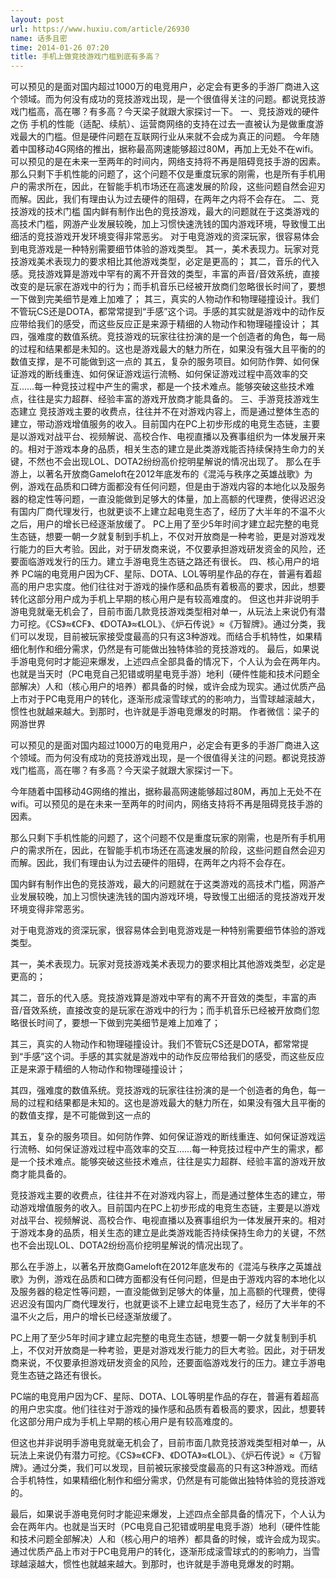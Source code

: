 ```yaml
---
layout: post
url: https://www.huxiu.com/article/26930
name: 话多且密
time: 2014-01-26 07:20
title: 手机上做竞技游戏门槛到底有多高？
---
```

可以预见的是面对国内超过1000万的电竞用户，必定会有更多的手游厂商进入这个领域。而为何没有成功的竞技游戏出现，是一个很值得关注的问题。都说竞技游戏门槛高，高在哪？有多高？今天梁子就跟大家探讨一下。 一、竞技游戏的硬件之伤 手机的性能（适配、续航）、运营商网络的支持在过去一直被认为是做重度游戏最大的门槛。但是硬件问题在互联网行业从来就不会成为真正的问题。 今年随着中国移动4G网络的推出，据称最高网速能够超过80M，再加上无处不在wifi。可以预见的是在未来一至两年的时间内，网络支持将不再是阻碍竞技手游的因素。 那么只剩下手机性能的问题了，这个问题不仅是重度玩家的刚需，也是所有手机用户的需求所在，因此，在智能手机市场还在高速发展的阶段，这些问题自然会迎刃而解。因此，我们有理由认为过去硬件的阻碍，在两年之内将不会存在。 二、竞技游戏的技术门槛 国内鲜有制作出色的竞技游戏，最大的问题就在于这类游戏的高技术门槛，网游产业发展较晚，加上习惯快速洗钱的国内游戏环境，导致慢工出细活的竞技游戏开发环境变得非常恶劣。 对于电竞游戏的资深玩家，很容易体会到电竞游戏是一种特别需要细节体验的游戏类型。 其一，美术表现力。玩家对竞技游戏美术表现力的要求相比其他游戏类型，必定是更高的； 其二，音乐的代入感。竞技游戏算是游戏中罕有的离不开音效的类型，丰富的声音/音效系统，直接改变的是玩家在游戏中的行为；而手机音乐已经被开放商们忽略很长时间了，要想一下做到完美细节是难上加难了； 其三，真实的人物动作和物理碰撞设计。我们不管玩CS还是DOTA，都常常提到“手感”这个词。手感的其实就是游戏中的动作反应带给我们的感受，而这些反应正是来源于精细的人物动作和物理碰撞设计； 其四，强难度的数值系统。竞技游戏的玩家往往扮演的是一个创造者的角色，每一局的过程和结果都是未知的。这也是游戏最大的魅力所在，如果没有强大且平衡的的数值支撑，是不可能做到这一点的 其五，复杂的服务项目。如何防作弊、如何保证游戏的断线重连、如何保证游戏运行流畅、如何保证游戏过程中高效率的交互……每一种竞技过程中产生的需求，都是一个技术难点。能够突破这些技术难点，往往是实力超群、经验丰富的游戏开放商才能具备的。 三、手游竞技游戏生态建立 竞技游戏主要的收费点，往往并不在对游戏内容上，而是通过整体生态的建立，带动游戏增值服务的收入。目前国内在PC上初步形成的电竞生态链，主要是以游戏对战平台、视频解说、高校合作、电视直播以及赛事组织为一体发展开来的。相对于游戏本身的品质，相关生态的建立是此类游戏能否持续保持生命力的关键，不然也不会出现LOL、DOTA2纷纷高价挖明星解说的情况出现了。 那么在手游上，以著名开放商Gameloft在2012年底发布的《混沌与秩序之英雄战歌》为例，游戏在品质和口碑方面都没有任何问题，但是由于游戏内容的本地化以及服务器的稳定性等问题，一直没能做到足够大的体量，加上高额的代理费，使得迟迟没有国内厂商代理发行，也就更谈不上建立起电竞生态了，经历了大半年的不温不火之后，用户的增长已经逐渐放缓了。 PC上用了至少5年时间才建立起完整的电竞生态链，想要一朝一夕就复制到手机上，不仅对开放商是一种考验，更是对游戏发行能力的巨大考验。因此，对于研发商来说，不仅要承担游戏研发资金的风险，还要面临游戏发行的压力。建立手游电竞生态链之路还有很长。 四、核心用户的培养 PC端的电竞用户因为CF、星际、DOTA、LOL等明星作品的存在，普遍有着超高的用户忠实度。他们往往对于游戏的操作感和品质有着极高的要求，因此，想要转化这部分用户成为手机上早期的核心用户是有较高难度的。 但这也并非说明手游电竞就毫无机会了，目前市面几款竞技游戏类型相对单一，从玩法上来说仍有潜力可挖。《CS》≈《CF》、《DOTA》≈《LOL》、《炉石传说》≈《万智牌》。通过分类，我们可以发现，目前被玩家接受度最高的只有这3种游戏。而结合手机特性，如果精细化制作和细分需求，仍然是有可能做出独特体验的竞技游戏的。 最后，如果说手游电竞何时才能迎来爆发，上述四点全部具备的情况下，个人认为会在两年内。也就是当天时（PC电竞自己犯错或明星电竞手游）地利（硬件性能和技术问题全部解决）人和（核心用户的培养）都具备的时候，或许会成为现实。通过优质产品上市对于PC电竞用户的转化，逐渐形成滚雪球式的的影响力，当雪球越滚越大，惯性也就越来越大。到那时，也许就是手游电竞爆发的时期。 作者微信：梁子的网游世界

可以预见的是面对国内超过1000万的电竞用户，必定会有更多的手游厂商进入这个领域。而为何没有成功的竞技游戏出现，是一个很值得关注的问题。都说竞技游戏门槛高，高在哪？有多高？今天梁子就跟大家探讨一下。

今年随着中国移动4G网络的推出，据称最高网速能够超过80M，再加上无处不在wifi。可以预见的是在未来一至两年的时间内，网络支持将不再是阻碍竞技手游的因素。

那么只剩下手机性能的问题了，这个问题不仅是重度玩家的刚需，也是所有手机用户的需求所在，因此，在智能手机市场还在高速发展的阶段，这些问题自然会迎刃而解。因此，我们有理由认为过去硬件的阻碍，在两年之内将不会存在。

国内鲜有制作出色的竞技游戏，最大的问题就在于这类游戏的高技术门槛，网游产业发展较晚，加上习惯快速洗钱的国内游戏环境，导致慢工出细活的竞技游戏开发环境变得非常恶劣。

对于电竞游戏的资深玩家，很容易体会到电竞游戏是一种特别需要细节体验的游戏类型。

其一，美术表现力。玩家对竞技游戏美术表现力的要求相比其他游戏类型，必定是更高的；

其二，音乐的代入感。竞技游戏算是游戏中罕有的离不开音效的类型，丰富的声音/音效系统，直接改变的是玩家在游戏中的行为；而手机音乐已经被开放商们忽略很长时间了，要想一下做到完美细节是难上加难了；

其三，真实的人物动作和物理碰撞设计。我们不管玩CS还是DOTA，都常常提到“手感”这个词。手感的其实就是游戏中的动作反应带给我们的感受，而这些反应正是来源于精细的人物动作和物理碰撞设计；

其四，强难度的数值系统。竞技游戏的玩家往往扮演的是一个创造者的角色，每一局的过程和结果都是未知的。这也是游戏最大的魅力所在，如果没有强大且平衡的的数值支撑，是不可能做到这一点的

其五，复杂的服务项目。如何防作弊、如何保证游戏的断线重连、如何保证游戏运行流畅、如何保证游戏过程中高效率的交互……每一种竞技过程中产生的需求，都是一个技术难点。能够突破这些技术难点，往往是实力超群、经验丰富的游戏开放商才能具备的。

竞技游戏主要的收费点，往往并不在对游戏内容上，而是通过整体生态的建立，带动游戏增值服务的收入。目前国内在PC上初步形成的电竞生态链，主要是以游戏对战平台、视频解说、高校合作、电视直播以及赛事组织为一体发展开来的。相对于游戏本身的品质，相关生态的建立是此类游戏能否持续保持生命力的关键，不然也不会出现LOL、DOTA2纷纷高价挖明星解说的情况出现了。

那么在手游上，以著名开放商Gameloft在2012年底发布的《混沌与秩序之英雄战歌》为例，游戏在品质和口碑方面都没有任何问题，但是由于游戏内容的本地化以及服务器的稳定性等问题，一直没能做到足够大的体量，加上高额的代理费，使得迟迟没有国内厂商代理发行，也就更谈不上建立起电竞生态了，经历了大半年的不温不火之后，用户的增长已经逐渐放缓了。

PC上用了至少5年时间才建立起完整的电竞生态链，想要一朝一夕就复制到手机上，不仅对开放商是一种考验，更是对游戏发行能力的巨大考验。因此，对于研发商来说，不仅要承担游戏研发资金的风险，还要面临游戏发行的压力。建立手游电竞生态链之路还有很长。

PC端的电竞用户因为CF、星际、DOTA、LOL等明星作品的存在，普遍有着超高的用户忠实度。他们往往对于游戏的操作感和品质有着极高的要求，因此，想要转化这部分用户成为手机上早期的核心用户是有较高难度的。

但这也并非说明手游电竞就毫无机会了，目前市面几款竞技游戏类型相对单一，从玩法上来说仍有潜力可挖。《CS》≈《CF》、《DOTA》≈《LOL》、《炉石传说》≈《万智牌》。通过分类，我们可以发现，目前被玩家接受度最高的只有这3种游戏。而结合手机特性，如果精细化制作和细分需求，仍然是有可能做出独特体验的竞技游戏的。

最后，如果说手游电竞何时才能迎来爆发，上述四点全部具备的情况下，个人认为会在两年内。也就是当天时（PC电竞自己犯错或明星电竞手游）地利（硬件性能和技术问题全部解决）人和（核心用户的培养）都具备的时候，或许会成为现实。通过优质产品上市对于PC电竞用户的转化，逐渐形成滚雪球式的的影响力，当雪球越滚越大，惯性也就越来越大。到那时，也许就是手游电竞爆发的时期。

